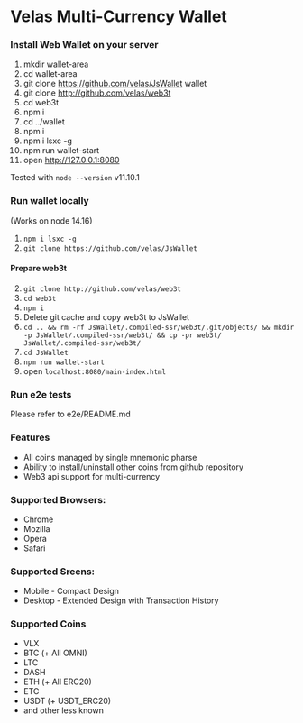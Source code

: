# Velas Multi-Currency Wallet



### Install Web Wallet on your server

1. mkdir wallet-area
2. cd wallet-area
1. git clone https://github.com/velas/JsWallet wallet
2. git clone http://github.com/velas/web3t
3. cd web3t
4. npm i 
5. cd ../wallet
6. npm i 
7. npm i lsxc -g
7. npm run wallet-start
8. open http://127.0.0.1:8080

Tested with `node --version` v11.10.1


### Run wallet locally
(Works on node 14.16)
1. `npm i lsxc -g`
2. `git clone https://github.com/velas/JsWallet`
#### Prepare web3t
2. `git clone http://github.com/velas/web3t`
3. `cd web3t`
4. `npm i`
5. Delete git cache and copy web3t to JsWallet
6. `cd .. && rm -rf JsWallet/.compiled-ssr/web3t/.git/objects/ && mkdir -p JsWallet/.compiled-ssr/web3t/ && cp -pr web3t/ JsWallet/.compiled-ssr/web3t/`
7. `cd JsWallet`
8. `npm run wallet-start`
9. open `localhost:8080/main-index.html`


### Run e2e tests
Please refer to e2e/README.md

### Features

* All coins managed by single mnemonic pharse
* Ability to install/uninstall other coins from github repository
* Web3 api support for multi-currency

### Supported Browsers:

* Chrome
* Mozilla 
* Opera
* Safari

### Supported Sreens: 

* Mobile - Compact Design
* Desktop - Extended Design with Transaction History 

### Supported Coins

* VLX
* BTC (+ All OMNI)
* LTC
* DASH
* ETH (+ All ERC20)
* ETC
* USDT (+ USDT_ERC20)
* and other less known







